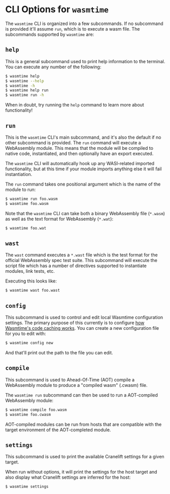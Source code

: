 # CLI Options for `wasmtime`

The `wasmtime` CLI is organized into a few subcommands. If no subcommand is
provided it'll assume `run`, which is to execute a wasm file. The subcommands
supported by `wasmtime` are:

## `help`

This is a general subcommand used to print help information to the terminal. You
can execute any number of the following:

```sh
$ wasmtime help
$ wasmtime --help
$ wasmtime -h
$ wasmtime help run
$ wasmtime run -h
```

When in doubt, try running the `help` command to learn more about functionality!

## `run`

This is the `wasmtime` CLI's main subcommand, and it's also the default if no
other subcommand is provided. The `run` command will execute a WebAssembly
module. This means that the module will be compiled to native code,
instantiated, and then optionally have an export executed.

The `wasmtime` CLI will automatically hook up any WASI-related imported
functionality, but at this time if your module imports anything else it will
fail instantiation.

The `run` command takes one positional argument which is the name of the module
to run:

```sh
$ wasmtime run foo.wasm
$ wasmtime foo.wasm
```

Note that the `wasmtime` CLI can take both a binary WebAssembly file (`*.wasm`)
as well as the text format for WebAssembly (`*.wat`):

```sh
$ wasmtime foo.wat
```

## `wast`

The `wast` command executes a `*.wast` file which is the test format for the
official WebAssembly spec test suite. This subcommand will execute the script
file which has a number of directives supported to instantiate modules, link
tests, etc.

Executing this looks like:

```sh
$ wasmtime wast foo.wast
```

## `config`

This subcommand is used to control and edit local Wasmtime configuration
settings. The primary purpose of this currently is to configure [how Wasmtime's
code caching works](./cli-cache.md). You can create a new configuration file for
you to edit with:

```sh
$ wasmtime config new
```

And that'll print out the path to the file you can edit.

## `compile`

This subcommand is used to Ahead-Of-Time (AOT) compile a WebAssembly module to produce
a "compiled wasm" (.cwasm) file.

The `wasmtime run` subcommand can then be used to run a AOT-compiled WebAssembly module:

```sh
$ wasmtime compile foo.wasm
$ wasmtime foo.cwasm
```

AOT-compiled modules can be run from hosts that are compatible with the target
environment of the AOT-completed module.

## `settings`

This subcommand is used to print the available Cranelift settings for a given target.

When run without options, it will print the settings for the host target and also
display what Cranelift settings are inferred for the host:

```sh
$ wasmtime settings
```
